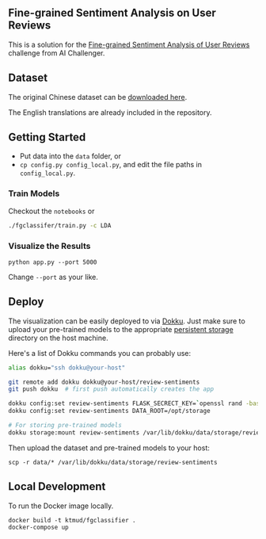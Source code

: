 Fine-grained Sentiment Analysis on User Reviews
-----------------------------------------------

This is a solution for the [Fine-grained Sentiment Analysis of User Reviews](https://challenger.ai/competition/fsauor2018) challenge
from AI Challenger.

## Dataset

The original Chinese dataset can be [downloaded here](https://drive.google.com/file/d/1YYRWKJmahhVW7ZmzGeEtlKqDl4h-v0wG/view).

The English translations are already included in the repository.

## Getting Started

- Put data into the `data` folder, or
- `cp config.py config_local.py`, and edit the file paths in `config_local.py`.

### Train Models

Checkout the `notebooks` or

```bash
./fgclassifer/train.py -c LDA
```

### Visualize the Results

```
python app.py --port 5000
```

Change `--port` as your like.

## Deploy

The visualization can be easily deployed to via [Dokku](https://github.com/dokku/dokku).
Just make sure to upload your pre-trained models to the appropriate
[persistent storage](https://github.com/dokku/dokku/blob/master/docs/advanced-usage/persistent-storage.md)
directory on the host machine.

Here's a list of Dokku commands you can probably use:

```bash
alias dokku="ssh dokku@your-host"

git remote add dokku dokku@your-host/review-sentiments
git push dokku  # first push automatically creates the app

dokku config:set review-sentiments FLASK_SECRECT_KEY=`openssl rand -base64 16`
dokku config:set review-sentiments DATA_ROOT=/opt/storage

# For storing pre-trained models
dokku storage:mount review-sentiments /var/lib/dokku/data/storage/review-sentiments:/opt/storage
```

Then upload the dataset and pre-trained models to your host:

```
scp -r data/* /var/lib/dokku/data/storage/review-sentiments
```

## Local Development

To run the Docker image locally.

```
docker build -t ktmud/fgclassifier .
docker-compose up
```
